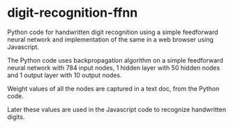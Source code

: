 # digit-recognition-ffnn
Python code for handwritten digit recognition using a simple feedforward neural network and implementation of the same in a web browser using Javascript.

The Python code uses backpropagation algorithm on a simple feedforward neural network with 784 input nodes, 1 hidden layer with 50 hidden nodes and 1 output layer with 10 output nodes.

Weight values of all the nodes are captured in a text doc, from the Python code.

Later these values are used in the Javascript code to recognize handwritten digits.
